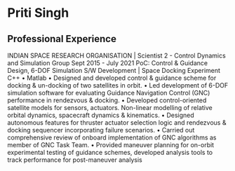 # Priti Singh

## Professional Experience

INDIAN SPACE RESEARCH ORGANISATION | Scientist 2 - Control Dynamics and Simulation Group Sept 2015 - July 2021
PoC: Control & Guidance Design, 6-DOF Simulation S/W Development | Space Docking Experiment C++ • Matlab
• Designed and developed control & guidance scheme for docking & un-docking of two satellites in orbit.
• Led development of 6-DOF simulation software for evaluating Guidance Navigation Control (GNC) performance in rendezvous & docking.
• Developed control-oriented satellite models for sensors, actuators. Non-linear modelling of relative orbital dynamics, spacecraft dynamics & kinematics.
• Designed autonomous features for thruster actuator selection logic and rendezvous & docking sequencer incorporating failure scenarios.
• Carried out comprehensive review of onboard implementation of GNC algorithms as member of GNC Task Team.
• Provided maneuver planning for on-orbit experimental testing of guidance schemes, developed analysis tools to track performance for post-maneuver analysis
